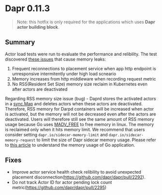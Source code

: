   
# Dapr 0.11.3

> Note: this hotfix is only required for the applications which uses **Dapr actor building block**.

## Summary

Actor load tests were run to evaluate the performance and relibility. The test discovered [these issues](https://github.com/dapr/dapr/issues/2093) that cause memory leaks:

1. Frequent reconnections to placement service when app http endpoint is unresponsive intermitently under high load scneario
2. Memory increases from http middleware when recording request metric
3. No RSS(Resident Set Size) memory size reclaim in Kubernetes even after actors are deactivated

Regarding RSS memory size issue (bug) - Daprd stores the activated actors in a [sync.Map](https://golang.org/pkg/sync/#Map) and deletes actors when these actors are deactivated. Therefore, RSS memory for Darpd containers will be increased when actor is activated, but the memory will not be decreased even after the actors are deactivated. Users will therefore  still see the same amount of RSS memory usage because Go uses [MADV_FREE](https://github.com/golang/go/issues/23687) to free memory in linux. The memory is reclaimed only when it hits memory limit. We recommend that users consider setting `dapr.io/sidecar-memory-limit` and `dapr.io/sidecar-memory-request` to limit the size of Dapr sidecar memory usage. Please refer to [this article](https://www.bwplotka.dev/2019/golang-memory-monitoring/) to understand the memory usage of Go application.


## Fixes

* Improve actor service health check relibility to avoid unexpected placement disconnection(https://github.com/dapr/dapr/pull/2292).
* Do not track Actor ID for actor pending lock count metric(https://github.com/dapr/dapr/pull/2295)
